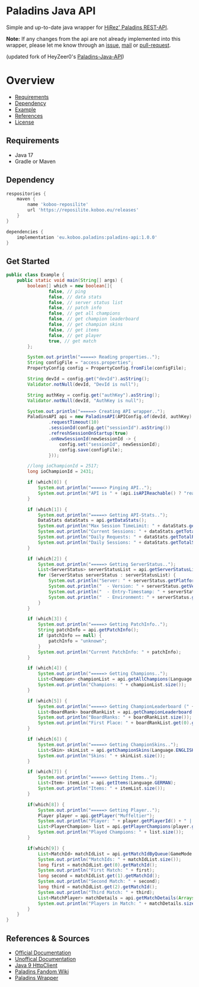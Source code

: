 # Paladins Java API

Simple and up-to-date java wrapper for [HiRez' Paladins REST-API](https://www.paladins.com/).

**Note:** If any changes from the api are not already implemented into this wrapper, please let me know through
an [issue](/issues), [mail](mailto://admin@koboo.eu) or [pull-request](/pulls).

(updated fork of HeyZeer0's [Paladins-Java-API](https://github.com/HeyZeer0/Paladins-Java-API))

# Overview

- [Requirements](#requirements)
- [Dependency](#dependency)
- [Example](#get-started)
- [References](#references--sources)
- [License](/LICENSE)

## Requirements

- Java 17
- Gradle or Maven

## Dependency

````groovy
respositories {
    maven {
        name 'koboo-reposilite'
        url 'https://reposilite.koboo.eu/releases'
    }
}

dependencies {
    implementation 'eu.koboo.paladins:paladins-api:1.0.0'
}
````

## Get Started

````java
public class Example {
    public static void main(String[] args) {
        boolean[] which = new boolean[]{
                false, // ping
                false, // data stats
                false, // server status list
                false, // patch info
                false, // get all champions
                false, // get champion leaderboard
                false, // get champion skins
                false, // get items
                false, // get player
                true, // get match
        };

        System.out.println("=====> Reading properties..");
        String configFile = "access.properties";
        PropertyConfig config = PropertyConfig.fromFile(configFile);

        String devId = config.get("devId").asString();
        Validator.notNull(devId, "DevId is null");

        String authKey = config.get("authKey").asString();
        Validator.notNull(devId, "AuthKey is null");

        System.out.println("=====> Creating API wrapper..");
        PaladinsAPI api = new PaladinsAPI(APIConfig.of(devId, authKey)
                .requestTimeout(10)
                .sessionId(config.get("sessionId").asString())
                .refreshSessionOnStartup(true)
                .onNewSessionId(newSessionId -> {
                    config.set("sessionId", newSessionId);
                    config.save(configFile);
                }));

        //long ioChampionId = 2517;
        long ioChampionId = 2431;

        if (which[0]) {
            System.out.println("=====> Pinging API..");
            System.out.println("API is " + (api.isAPIReachable() ? "reachable" : "not reachable") + ".");
        }

        if (which[1]) {
            System.out.println("=====> Getting API-Stats..");
            DataStats dataStats = api.getDataStats();
            System.out.println("Max Session TimeLimit: " + dataStats.getSessionTimeLimit());
            System.out.println("Current Sessions: " + dataStats.getTotalSessionsActive() + "/" + dataStats.getConcurrentSessionLimit());
            System.out.println("Daily Requests: " + dataStats.getTotalRequestToday() + "/" + dataStats.getDailyRequestLimit());
            System.out.println("Daily Sessions: " + dataStats.getTotalSessionsToday() + "/" + dataStats.getDailySessionLimit());
        }

        if (which[2]) {
            System.out.println("=====> Getting ServerStatus..");
            List<ServerStatus> serverStatusList = api.getServerStatusList();
            for (ServerStatus serverStatus : serverStatusList) {
                System.out.println("Server: " + serverStatus.getPlatform().name() + " | " + serverStatus.getStatusText());
                System.out.println("  - Version: " + serverStatus.getVersion());
                System.out.println("  - Entry-Timestamp: " + serverStatus.getEntryTimeStamp());
                System.out.println("  - Environment: " + serverStatus.getEnvironment().name());
            }
        }

        if (which[3]) {
            System.out.println("=====> Getting PatchInfo..");
            String patchInfo = api.getPatchInfo();
            if (patchInfo == null) {
                patchInfo = "unknown";
            }
            System.out.println("Current PatchInfo: " + patchInfo);
        }

        if (which[4]) {
            System.out.println("=====> Getting Champions..");
            List<Champion> championList = api.getAllChampions(Language.ENGLISH);
            System.out.println("Champions: " + championList.size());
        }

        if (which[5]) {
            System.out.println("=====> Getting ChampionLeaderboard (" + ioChampionId + ")..");
            List<BoardRank> boardRankList = api.getChampionLeaderboard(ioChampionId);
            System.out.println("BoardRanks: " + boardRankList.size());
            System.out.println("First Place: " + boardRankList.get(0).getPlayerName());
        }

        if (which[6]) {
            System.out.println("=====> Getting ChampionSkins..");
            List<Skin> skinList = api.getChampionSkins(Language.ENGLISH, -1);
            System.out.println("Skins: " + skinList.size());
        }

        if (which[7]) {
            System.out.println("=====> Getting Items..");
            List<Item> itemList = api.getItems(Language.GERMAN);
            System.out.println("Items: " + itemList.size());
        }

        if(which[8]) {
            System.out.println("=====> Getting Player..");
            Player player = api.getPlayer("Muffeltier");
            System.out.println("Player: " + player.getPlayerId() + " | " + player.getPaladinsName() + " | " + player.getPlatformName());
            List<PlayerChampion> list = api.getPlayerChampions(player.getPlayerId());
            System.out.println("Played Champions: " + list.size());
        }

        if(which[9]) {
            List<MatchId> matchIdList = api.getMatchIdByQueue(GameMode.SIEGE_CASUAL.getQueueId(), System.currentTimeMillis(), Hours.TEN, null);
            System.out.println("MatchIds: " + matchIdList.size());
            long first = matchIdList.get(0).getMatchId();
            System.out.println("First Match: " + first);
            long second = matchIdList.get(1).getMatchId();
            System.out.println("Second Match: " + second);
            long third = matchIdList.get(2).getMatchId();
            System.out.println("Third Match: " + third);
            List<MatchPlayer> matchDetails = api.getMatchDetails(Arrays.asList(first, second, third));
            System.out.println("Players in Match: " + matchDetails.size());
        }
    }
}
````

## References & Sources
- [Official Documentation](https://docs.google.com/document/d/1OFS-3ocSx-1Rvg4afAnEHlT3917MAK_6eJTR6rzr-BM/edit)
- [Unoffical Documentation](https://github.com/luissilva1044894/hirez-api-docs)
- [Java 9 HttpClient](https://www.baeldung.com/java-9-http-client)
- [Paladins Fandom Wiki](https://paladins.fandom.com/wiki)
- [Paladins Wrapper](https://github.com/Cristian-Sknz/Paladins-Wrapper)
